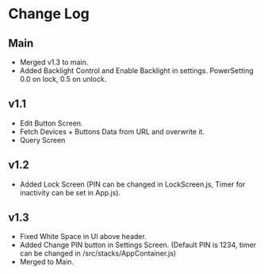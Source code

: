 # Change Log

## Main
- Merged v1.3 to main.
- Added Backlight Control and Enable Backlight in settings. PowerSetting 0.0 on lock, 0.5 on unlock.

## v1.1

- Edit Button Screen.
- Fetch Devices + Buttons Data from URL and overwrite it.
- Query Screen

## v1.2

- Added Lock Screen (PIN can be changed in LockScreen.js, Timer for inactivity can be set in App.js).

## v1.3

- Fixed White Space in UI above header.
- Added Change PIN button in Settings Screen. (Default PIN is 1234, timer can be changed in /src/stacks/AppContainer.js)
- Merged to Main.
